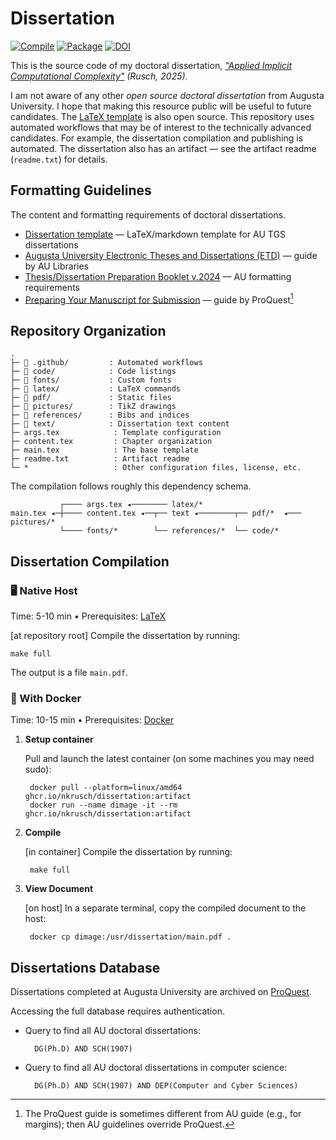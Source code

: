 # Dissertation

[![Compile](https://github.com/nkrusch/thesis/actions/workflows/compile.yaml/badge.svg)](https://github.com/nkrusch/thesis/actions/workflows/compile.yaml)
[![Package](https://github.com/nkrusch/dissertation/actions/workflows/artifact.yaml/badge.svg)](https://github.com/nkrusch/dissertation/actions/workflows/artifact.yaml)
[![DOI](https://zenodo.org/badge/DOI/10.5281/zenodo.15288398.svg)](https://doi.org/10.5281/zenodo.15288398)

This is the source code of my doctoral dissertation, _["Applied Implicit Computational Complexity"](https://neea.pl/dissertation) (Rusch, 2025)_.

I am not aware of any other _open source doctoral dissertation_ from Augusta University.
I hope that making this resource public will be useful to future candidates.
The [LaTeX template](https://github.com/aubertc/au_ccs_dissertation_template/) is also open source.
This repository uses automated workflows that may be of interest to the technically advanced candidates.
For example, the dissertation compilation and publishing is automated.
The dissertation also has an artifact — see the artifact readme (`readme.txt`) for details.

## Formatting Guidelines

The content and formatting requirements of doctoral dissertations.

* [Dissertation template](https://github.com/aubertc/au_ccs_dissertation_template/) — LaTeX/markdown template for AU TGS dissertations
* [Augusta University Electronic Theses and Dissertations (ETD)](https://guides.augusta.edu/etd) — guide by AU Libraries
* [Thesis/Dissertation Preparation Booklet v.2024](https://augustauniversity.app.box.com/s/vj0ygpy8tvyqmsbae8y0qp9767ta7jb9) — AU formatting requirements
* [Preparing Your Manuscript for Submission](https://about.proquest.com/globalassets/proquest/files/pdf-files/preparing-your-manuscript.pdf) — guide by ProQuest[^1]
  
[^1]: The ProQuest guide is sometimes different from AU guide (e.g., for margins); then AU guidelines override ProQuest.

## Repository Organization
 
    .
    ├─ 📁 .github/         : Automated workflows
    ├─ 📁 code/            : Code listings
    ├─ 📁 fonts/           : Custom fonts
    ├─ 📁 latex/           : LaTeX commands
    ├─ 📁 pdf/             : Static files
    ├─ 📁 pictures/        : TikZ drawings
    ├─ 📁 references/      : Bibs and indices
    ├─ 📁 text/            : Dissertation text content
    ├─ args.tex            : Template configuration
    ├─ content.tex         : Chapter organization
    ├─ main.tex            : The base template
    ├─ readme.txt          : Artifact readme
    └─ *                   : Other configuration files, license, etc.

The compilation follows roughly this dependency schema.
 
               ┌──── args.tex ◂──────── latex/*      
    main.tex ◂─┼──── content.tex ◂──┬── text ◂────────┬── pdf/*  ◂─── pictures/*      
               └──── fonts/*        └── references/*  └── code/*

## Dissertation Compilation

### 🖥️ Native Host

Time: 5-10 min &bull; Prerequisites: [LaTeX](https://www.latex-project.org/get/) 

[at repository root] Compile the dissertation by running:
    
    make full 

The output is a file `main.pdf`.

### 🐳 With Docker

Time: 10-15 min &bull; Prerequisites: [Docker](https://docs.docker.com/engine/install/)

1. **Setup container**
 
   Pull and launch the latest container (on some machines you may need sudo):
 
        docker pull --platform=linux/amd64 ghcr.io/nkrusch/dissertation:artifact
        docker run --name dimage -it --rm ghcr.io/nkrusch/dissertation:artifact  

2. **Compile** 

    [in container] Compile the dissertation by running:
    
        make full

3. **View Document**

    [on host] In a separate terminal, copy the compiled document to the host:
    
        docker cp dimage:/usr/dissertation/main.pdf .

## Dissertations Database

Dissertations completed at Augusta University are archived on [ProQuest](https://www.proquest.com).

Accessing the full database requires authentication.

* Query to find all AU doctoral dissertations:

        DG(Ph.D) AND SCH(1907)

* Query to find all AU doctoral dissertations in computer science:

        DG(Ph.D) AND SCH(1907) AND DEP(Computer and Cyber Sciences)


